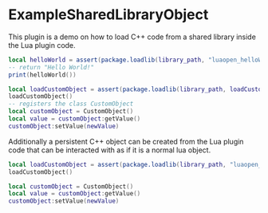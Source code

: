 # ExampleSharedLibraryObject

This plugin is a demo on how to load C++ code from a shared library inside the Lua plugin code.

```lua
local helloWorld = assert(package.loadlib(library_path, "luaopen_helloWorld"))
-- return "Hello World!"
print(helloWorld())

local loadCustomObject = assert(package.loadlib(library_path, loadCustomObjectC))
loadCustomObject()
-- registers the class CustomObject
local customObject = CustomObject()
local value = customObject:getValue()
customObject:setValue(newValue)
```

Additionally a persistent C++ object can be created from the Lua plugin code that can be interacted with as if it is a normal lua object.

```lua
local loadCustomObject = assert(package.loadlib(library_path, "luaopen_loadCustomObject"))
loadCustomObject()

local customObject = CustomObject()
local value = customObject:getValue()
customObject:setValue(newValue)
```
